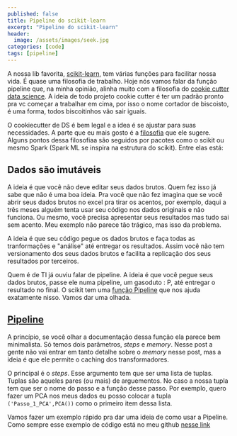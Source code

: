 ```yaml
---
published: false
title: Pipeline do scikit-learn
excerpt: "Pipeline do scikit-learn"
header:
  image: /assets/images/seek.jpg
categories: [code]
tags: [pipeline]
---
```

A nossa lib favorita,
[scikit-learn](http://scikit-learn.org/), tem várias funções
para facilitar nossa vida. É quase uma filosofia de trabalho. Hoje nós vamos falar
da função pipeline que, na minha opinião, alinha muito com a filosofia do
[cookie cutter data science](https://drivendata.github.io/cookiecutter-data-science/).
A ideia de todo projeto cookie cutter é ter um padrão pronto pra vc começar a
trabalhar em cima, por isso o nome cortador de biscoisto, é uma forma, todos
biscoitinhos vão sair iguais.

O cookiecutter de DS é bem legal e a idea é se ajustar para suas necessidades. A
parte que eu mais gosto é a
 [filosofia](https://drivendata.github.io/cookiecutter-data-science/#opinions)
que ele sugere. Alguns pontos dessa filosofiaa
são seguidos por pacotes como o scikit ou mesmo Spark (Spark ML se inspira na 
estrutura do scikit). Entre elas está:

## Dados são imutáveis
A ideia é que você não deve editar seus dados brutos. Quem fez isso já sabe que
não é uma boa ideia. Pra você que não fez imagina que se você abrir seus dados
brutos no excel pra tirar os acentos, por exemplo, daqui a três meses alguém tenta usar seu código
nos dados originais e não funciona. Ou mesmo, você precisa apresentar seus resultados
mas tudo sai sem acento. Meu exemplo não parece tão trágico, mas isso da problema.

A ideia é que seu código pegue os dados brutos e faça todas as tranformações e 
"análise" até entregar os resultados. Assim você não tem versionamento dos seus
dados brutos e facilita a replicação dos seus resultados por terceiros.

Quem é de TI já ouviu falar de pipeline. A ideia é que você pegue seus dados brutos,
passe ele numa pipeline, um gasoduto : P, até entregar o resultado no final.
O scikit tem uma
 [função Pipeline](http://scikit-learn.org/stable/modules/generated/sklearn.pipeline.Pipeline.html)
que nos ajuda exatamente nisso. Vamos dar uma olhada.

## [Pipeline](http://scikit-learn.org/stable/modules/generated/sklearn.pipeline.Pipeline.html)

A princípio, se você olhar a documentação dessa função ela parece bem minimalista.
Só temos dois parâmetros, *steps* e *memory*. Nesse post a gente não vai entrar em tanto
detalhe sobre o *memory* nesse post, mas a ideia é que ele permite o caching dos transformadores.

O principal é o *steps*. Esse argumento tem que ser uma lista de tuplas. Tuplas 
são aqueles pares (ou mais) de arguementos. No caso a nossa tupla tem que ser o
nome do passo e a função desse passo. Por exemplo, quero fazer um PCA nos meus dados
eu posso colocar a tupla ```('Passo_1_PCA',PCA())``` como o primeiro item dessa lista.

Vamos fazer um exemplo rápido pra dar uma ideia de como usar a Pipeline. Como sempre
esse exemplo de código está no meu github
 [nesse link](https://github.com/gusrabbit/blog-examples/blob/master/Pipeline.ipynb)
